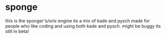 # sponge
this is the sponger's/orix engine its a mix of kade and pysch made for people who like coding and using both kade and pysch. might be buggy its still in beta!
